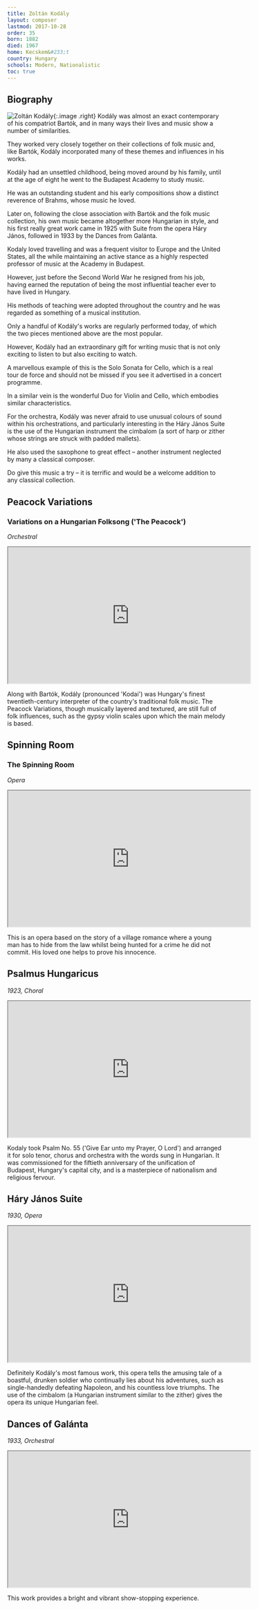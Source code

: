```yaml
---
title: Zoltán Kodály
layout: composer
lastmod: 2017-10-28
order: 35
born: 1882
died: 1967
home: Kecskem&#233;t
country: Hungary
schools: Modern, Nationalistic
toc: true
---
```


## Biography

![Zoltán Kodály](/images/classical/35.jpg){:.image .right}
Kodály was almost an exact contemporary of his compatriot Bartók, and in many ways their lives and music show a number of similarities.

They worked very closely together on their collections of folk music and, like Bartók, Kodály incorporated many of these themes and influences in his works.

Kodály had an unsettled childhood, being moved around by his family, until at the age of eight he went to the Budapest Academy to study music.

He was an outstanding student and his early compositions show a distinct reverence of Brahms, whose music he loved.

Later on, following the close association with Bartók and the folk music collection, his own music became altogether more Hungarian in style, and his first really great work came in 1925 with Suite from the opera Háry János, followed in 1933 by the Dances from Galánta.

Kodaly loved travelling and was a frequent visitor to Europe and the United States, all the while maintaining an active stance as a highly respected professor of music at the Academy in Budapest.

However, just before the Second World War he resigned from his job, having earned the reputation of being the most influential teacher ever to have lived in Hungary.

His methods of teaching were adopted throughout the country and he was regarded as something of a musical institution.

Only a handful of Kodály's works are regularly performed today, of which the two pieces mentioned above are the most popular.

However, Kodály had an extraordinary gift for writing music that is not only exciting to listen to but also exciting to watch.

A marvellous example of this is the Solo Sonata for Cello, which is a real tour de force and should not be missed if you see it advertised in a concert programme.

In a similar vein is the wonderful Duo for Violin and Cello, which embodies similar characteristics.

For the orchestra, Kodály was never afraid to use unusual colours of sound within his orchestrations, and particularly interesting in the Háry János Suite is the use of the Hungarian instrument the cimbalom (a sort of harp or zither whose strings are struck with padded mallets).

He also used the saxophone to great effect – another instrument neglected by many a classical composer.

Do give this music a try – it is terrific and would be a welcome addition to any classical collection.

## Peacock Variations
### Variations on a Hungarian Folksong ('The Peacock')

_Orchestral_

<div class='embed-responsive embed-responsive-4by3'><iframe width='560' height='315' src='https://www.youtube.com/embed/ot8P5sUQ96Q'  allowfullscreen></iframe></div>

Along with Bartók, Kodály (pronounced 'Kodai') was Hungary's finest twentieth-century interpreter of the country's traditional folk music. The Peacock Variations, though musically layered and textured, are still full of folk influences, such as the gypsy violin scales upon which the main melody is based.

## Spinning Room
### The Spinning Room

_Opera_

<div class='embed-responsive embed-responsive-4by3'><iframe width='560' height='315' src='https://www.youtube.com/embed/nD47A4HXDds'  allowfullscreen></iframe></div>

This is an opera based on the story of a village romance where a young man has to hide from the law whilst being hunted for a crime he did not commit. His loved one helps to prove his innocence.

## Psalmus Hungaricus

_1923, Choral_

<div class='embed-responsive embed-responsive-4by3'><iframe width='560' height='315' src='https://www.youtube.com/embed/a6xnAFI562Y'  allowfullscreen></iframe></div>

Kodaly took Psalm No. 55 ('Give Ear unto my Prayer, O Lord') and arranged it for solo tenor, chorus and orchestra with the words sung in Hungarian. It was commissioned for the fiftieth anniversary of the unification of Budapest, Hungary's capital city, and is a masterpiece of nationalism and religious fervour.

## Háry János Suite

_1930, Opera_

<div class='embed-responsive embed-responsive-4by3'><iframe width='560' height='315' src='https://www.youtube.com/embed/NiFD8tSm3VI'  allowfullscreen></iframe></div>

Definitely Kodály's most famous work, this opera tells the amusing tale of a boastful, drunken soldier who continually lies about his adventures, such as single-handedly defeating Napoleon, and his countless love triumphs. The use of the cimbalom (a Hungarian instrument similar to the zither) gives the opera its unique Hungarian feel.

## Dances of Galánta

_1933, Orchestral_

<div class='embed-responsive embed-responsive-4by3'><iframe width='560' height='315' src='https://www.youtube.com/embed/ZJavqYmhaV4'  allowfullscreen></iframe></div>

This work provides a bright and vibrant show-stopping experience.
